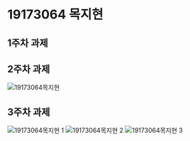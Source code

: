 # 19173064 목지현

## 1주차 과제

## 2주차 과제
   ![19173064목지현](https://user-images.githubusercontent.com/71024951/93354146-a918e880-f877-11ea-84d7-1aca4a9ac43a.png)
   

## 3주차 과제
   ![19173064목지현 1](https://user-images.githubusercontent.com/71024951/93469600-b0013300-f92b-11ea-9b69-a0eefb61f5cd.png)
   ![19173064목지현 2](https://user-images.githubusercontent.com/71024951/93469696-d030f200-f92b-11ea-8c81-7b91a34593a9.png)
   ![19173064목지현 3](https://user-images.githubusercontent.com/71024951/93469728-d8892d00-f92b-11ea-913f-71c831e16afb.png)
